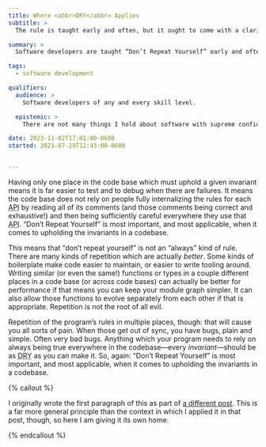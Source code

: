 ```yaml
---
title: Where <abbr>DRY</abbr> Applies
subtitle: >
  The rule is taught early and often, but it ought to come with a clarification.

summary: >
  Software developers are taught “Don’t Repeat Yourself” early and often, but the key is actually not repeating the program’s invariants.

tags:
  - software development

qualifiers:
  audience: >
    Software developers of any and every skill level.

  epistemic: >
    There are not many things I hold about software with supreme confidence—but this is one of them.

date: 2023-11-02T17:01:00-0600	  
started: 2023-07-29T12:43:00-0600


---
```


Having only one place in the code base which must uphold a given invariant means it is far easier to test and to debug when there are failures. It means the code base does not rely on people fully internalizing the rules for each <abbr title="application programming interface">API</abbr> by reading all of its comments (and those comments being correct and exhaustive!) and then being sufficiently careful everywhere they use that <abbr title="application programming interface">API</abbr>. “Don’t Repeat Yourself” is most important, and most applicable, when it comes to upholding the invariants in a codebase.

This means that “don’t repeat yourself” is not an “always” kind of rule. There are many kinds of repetition which are actually *better*. Some kinds of boilerplate make code easier to maintain, or easier to write tooling around. Writing similar (or even the same!) functions or types in a couple different places in a code base (or across code bases) can actually be better for performance if that means you can keep your module graph simpler. It can also allow those functions to evolve separately from each other if that is appropriate. Repetition is not the root of all evil.

Repetition of the program’s rules in multiple places, though: that will cause you all sorts of pain. When those get out of sync, you have bugs, plain and simple. Often very bad bugs. Anything which your program needs to rely on always being true everywhere in the codebase—every *invariant*—should be as <abbr title="don't repeat yourself">DRY</abbr> as you can make it. So, again: “Don’t Repeat Yourself” is most important, and most applicable, when it comes to upholding the invariants in a codebase.

{% callout %}

I originally wrote the first paragraph of this as part of [a different post][unsafe]. This is a far more general principle than the context in which I applied it in that post, though, so here I am giving it its own home.

[unsafe]: https://v5.chriskrycho.com/journal/unsafe/

{% endcallout %}
